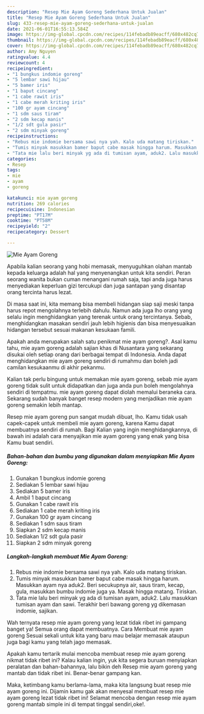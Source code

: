 ```yaml
---
description: "Resep Mie Ayam Goreng Sederhana Untuk Jualan"
title: "Resep Mie Ayam Goreng Sederhana Untuk Jualan"
slug: 433-resep-mie-ayam-goreng-sederhana-untuk-jualan
date: 2021-06-01T16:55:13.584Z
image: https://img-global.cpcdn.com/recipes/114febadb89eacff/680x482cq70/mie-ayam-goreng-foto-resep-utama.jpg
thumbnail: https://img-global.cpcdn.com/recipes/114febadb89eacff/680x482cq70/mie-ayam-goreng-foto-resep-utama.jpg
cover: https://img-global.cpcdn.com/recipes/114febadb89eacff/680x482cq70/mie-ayam-goreng-foto-resep-utama.jpg
author: Amy Nguyen
ratingvalue: 4.4
reviewcount: 4
recipeingredient:
- "1 bungkus indomie goreng"
- "5 lembar sawi hijau"
- "5 bamer iris"
- "1 baput cincang"
- "1 cabe rawit iris"
- "1 cabe merah kriting iris"
- "100 gr ayam cincang"
- "1 sdm saus tiram"
- "2 sdm kecap manis"
- "1/2 sdt gula pasir"
- "2 sdm minyak goreng"
recipeinstructions:
- "Rebus mie indomie bersama sawi nya yah. Kalo uda matang tiriskan."
- "Tumis minyak masukkan bamer baput cabe masak hingga harum. Masukkan ayam nya aduk2. Beri secukupnya air, saus tiram, kecap, gula, masukkan bumbu indomie juga ya. Masak hingga matang. Tiriskan."
- "Tata mie lalu beri minyak yg ada di tumisan ayam, aduk2. Lalu masukkan tumisan ayam dan sawi. Terakhir beri bawang goreng yg dikemasan indomie, sajikan."
categories:
- Resep
tags:
- mie
- ayam
- goreng

katakunci: mie ayam goreng 
nutrition: 269 calories
recipecuisine: Indonesian
preptime: "PT17M"
cooktime: "PT58M"
recipeyield: "2"
recipecategory: Dessert

---
```



![Mie Ayam Goreng](https://img-global.cpcdn.com/recipes/114febadb89eacff/680x482cq70/mie-ayam-goreng-foto-resep-utama.jpg)

Apabila kalian seorang yang hobi memasak, menyuguhkan olahan mantab kepada keluarga adalah hal yang menyenangkan untuk kita sendiri. Peran seorang  wanita bukan cuman menangani rumah saja, tapi anda juga harus menyediakan keperluan gizi tercukupi dan juga santapan yang disantap orang tercinta harus lezat.

Di masa  saat ini, kita memang bisa membeli hidangan siap saji meski tanpa harus repot mengolahnya terlebih dahulu. Namun ada juga lho orang yang selalu ingin menghidangkan yang terenak untuk orang tercintanya. Sebab, menghidangkan masakan sendiri jauh lebih higienis dan bisa menyesuaikan hidangan tersebut sesuai makanan kesukaan famili. 



Apakah anda merupakan salah satu penikmat mie ayam goreng?. Asal kamu tahu, mie ayam goreng adalah sajian khas di Nusantara yang sekarang disukai oleh setiap orang dari berbagai tempat di Indonesia. Anda dapat menghidangkan mie ayam goreng sendiri di rumahmu dan boleh jadi camilan kesukaanmu di akhir pekanmu.

Kalian tak perlu bingung untuk memakan mie ayam goreng, sebab mie ayam goreng tidak sulit untuk didapatkan dan juga anda pun boleh mengolahnya sendiri di tempatmu. mie ayam goreng dapat diolah memalui beraneka cara. Sekarang sudah banyak banget resep modern yang menjadikan mie ayam goreng semakin lebih mantap.

Resep mie ayam goreng pun sangat mudah dibuat, lho. Kamu tidak usah capek-capek untuk membeli mie ayam goreng, karena Kamu dapat membuatnya sendiri di rumah. Bagi Kalian yang ingin menghidangkannya, di bawah ini adalah cara menyajikan mie ayam goreng yang enak yang bisa Kamu buat sendiri.

<!--inarticleads1-->

##### Bahan-bahan dan bumbu yang digunakan dalam menyiapkan Mie Ayam Goreng:

1. Gunakan 1 bungkus indomie goreng
1. Sediakan 5 lembar sawi hijau
1. Sediakan 5 bamer iris
1. Ambil 1 baput cincang
1. Gunakan 1 cabe rawit iris
1. Sediakan 1 cabe merah kriting iris
1. Gunakan 100 gr ayam cincang
1. Sediakan 1 sdm saus tiram
1. Siapkan 2 sdm kecap manis
1. Sediakan 1/2 sdt gula pasir
1. Siapkan 2 sdm minyak goreng




<!--inarticleads2-->

##### Langkah-langkah membuat Mie Ayam Goreng:

1. Rebus mie indomie bersama sawi nya yah. Kalo uda matang tiriskan.
1. Tumis minyak masukkan bamer baput cabe masak hingga harum. Masukkan ayam nya aduk2. Beri secukupnya air, saus tiram, kecap, gula, masukkan bumbu indomie juga ya. Masak hingga matang. Tiriskan.
1. Tata mie lalu beri minyak yg ada di tumisan ayam, aduk2. Lalu masukkan tumisan ayam dan sawi. Terakhir beri bawang goreng yg dikemasan indomie, sajikan.




Wah ternyata resep mie ayam goreng yang lezat tidak ribet ini gampang banget ya! Semua orang dapat membuatnya. Cara Membuat mie ayam goreng Sesuai sekali untuk kita yang baru mau belajar memasak ataupun juga bagi kamu yang telah jago memasak.

Apakah kamu tertarik mulai mencoba membuat resep mie ayam goreng nikmat tidak ribet ini? Kalau kalian ingin, yuk kita segera buruan menyiapkan peralatan dan bahan-bahannya, lalu bikin deh Resep mie ayam goreng yang mantab dan tidak ribet ini. Benar-benar gampang kan. 

Maka, ketimbang kamu berlama-lama, maka kita langsung buat resep mie ayam goreng ini. Dijamin kamu gak akan menyesal membuat resep mie ayam goreng lezat tidak ribet ini! Selamat mencoba dengan resep mie ayam goreng mantab simple ini di tempat tinggal sendiri,oke!.

